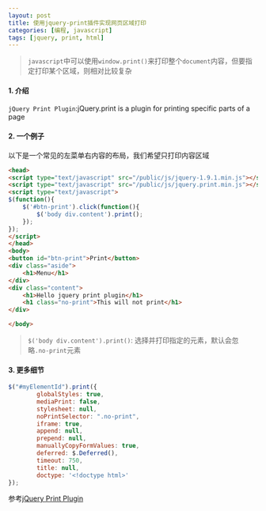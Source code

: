 ```yaml
---
layout: post
title: 使用jquery-print插件实现网页区域打印
categories: [编程, javascript]
tags: [jquery, print, html]
---
```



> `javascript`中可以使用`window.print()`来打印整个`document`内容，但要指定打印某个区域，则相对比较复杂

#### 1. 介绍
`jQuery Print Plugin`:jQuery.print is a plugin for printing specific parts of a page

#### 2. 一个例子

以下是一个常见的左菜单右内容的布局，我们希望只打印内容区域

```html
<head>
<script type="text/javascript" src="/public/js/jquery-1.9.1.min.js"></script>
<script type="text/javascript" src="/public/js/jquery.print.min.js"></script>
<script type="text/javascript">
$(function(){
    $('#btn-print').click(function(){
        $('body div.content').print();
    });
});
</script>
</head>
<body>
<button id="btn-print">Print</button>
<div class="aside">
    <h1>Menu</h1>
</div>
<div class="content">
    <h1>Hello jquery print plugin</h1>
    <h1 class="no-print">This will not print</h1>
</div>

</body>
```

> `$('body div.content').print()`: 选择并打印指定的元素，默认会忽略`.no-print`元素

#### 3. 更多细节

```javascript
$("#myElementId").print({
        globalStyles: true,
        mediaPrint: false,
        stylesheet: null,
        noPrintSelector: ".no-print",
        iframe: true,
        append: null,
        prepend: null,
        manuallyCopyFormValues: true,
        deferred: $.Deferred(),
        timeout: 750,
        title: null,
        doctype: '<!doctype html>'
});
```

参考[jQuery Print Plugin](https://github.com/DoersGuild/jQuery.print)